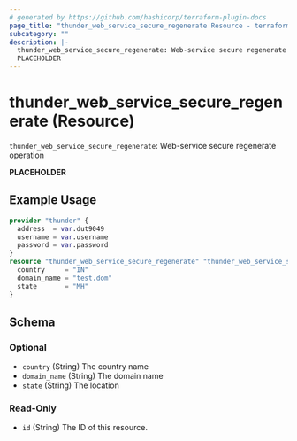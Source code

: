 ```yaml
---
# generated by https://github.com/hashicorp/terraform-plugin-docs
page_title: "thunder_web_service_secure_regenerate Resource - terraform-provider-thunder"
subcategory: ""
description: |-
  thunder_web_service_secure_regenerate: Web-service secure regenerate operation
  PLACEHOLDER
---
```


# thunder_web_service_secure_regenerate (Resource)

`thunder_web_service_secure_regenerate`: Web-service secure regenerate operation

__PLACEHOLDER__

## Example Usage

```terraform
provider "thunder" {
  address  = var.dut9049
  username = var.username
  password = var.password
}
resource "thunder_web_service_secure_regenerate" "thunder_web_service_secure_regenerate" {
  country     = "IN"
  domain_name = "test.dom"
  state       = "MH"
}
```

<!-- schema generated by tfplugindocs -->
## Schema

### Optional

- `country` (String) The country name
- `domain_name` (String) The domain name
- `state` (String) The location

### Read-Only

- `id` (String) The ID of this resource.


